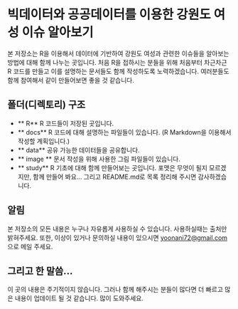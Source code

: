 # 빅데이터와 공공데이터를 이용한 강원도 여성 이슈 알아보기
본 저장소는 R을 이용해서 데이터에 기반하여 강원도 여성과 관련한 이슈들을 알아보는 방법에 대해 함께 나누는 곳입니다. 처음 R을 접하시는 분들을 위해 처음부터 차근차근 R 코드를 만들고 이를 설명하는 문서들도 함께 작성하도록 노력하겠습니다.
여러분들도 함께 참여해서 같이 만들어보면 좋을 것 같습니다.

## 폴더(디렉토리) 구조

* ** R** R 코드들이 저장된 곳입니다.
* ** docs** R 코드에 대해 설명하는 파일들이 있습니다. (R Markdown을 이용해서 작성할 계획입니다.)
* ** data** 공유 가능한 데이터들을 공유합니다.
* ** image ** 문서 작성을 위해 사용한 그림 파일들이 있습니다.
* ** study** R 기초에 대해 함께 만들어보는 곳입니다. 포맷은 무엇이 될지 모르겠지만, 함께 만들어 봐요... 그리고 README.md로 목록 정리해 주시면 감사하겠습니다.

## 알림
본 저장소의 모든 내용은 누구나 자유롭게 사용하실 수 있습니다. 사용하실때는 출처만 밝혀주세요.
또한, 이상이 있거나 문의하실 내용이 있으시면 yoonani72@gmail.com 으로 메일 주세요.

## 그리고 한 말씀...
이 곳의 내용은 주기적이지 않습니다. 그러나 함께 해주시는 분들이 많다면 더 빠르고 많은 내용이 업데이트 될 것 같습니다. 많이 도와주세요.
